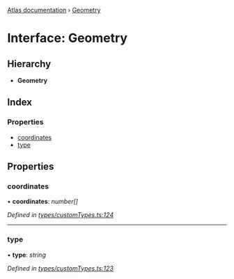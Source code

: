 [Atlas documentation](../globals.md) › [Geometry](geometry.md)

# Interface: Geometry

## Hierarchy

* **Geometry**

## Index

### Properties

* [coordinates](geometry.md#coordinates)
* [type](geometry.md#type)

## Properties

###  coordinates

• **coordinates**: *number[]*

*Defined in [types/customTypes.ts:124](https://github.com/chronark/atlas/blob/5df157b/src/types/customTypes.ts#L124)*

___

###  type

• **type**: *string*

*Defined in [types/customTypes.ts:123](https://github.com/chronark/atlas/blob/5df157b/src/types/customTypes.ts#L123)*
